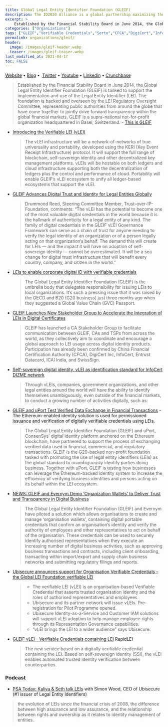 ```yaml
---
title: Global Legal Entity Identifier Foundation (GLEIF)
description: The ID2020 Alliance is a global partnership maximizing the potential of digital ID to improve lives.
excerpt: >
    Established by the Financial Stability Board in June 2014, the Global Legal Entity Identifier Foundation (GLEIF) is tasked to support the implementation and use of the Legal Entity Identifier (LEI). The foundation is backed and overseen by the LEI Regulatory Oversight Committee, representing public authorities from around the globe that have come together to jointly drive forward transparency within the global financial markets. GLEIF is a supra-national not-for-profit organization headquartered in Basel, Switzerland.
categories: ["Organizations"]
tags: ["GLEIF","Verifiable Credentials","Serto","CFCA","DigiCert","InfoCert","DIZME","Entrust","Datacard","ICAI India","SwissSign","Evernym","Ubisecure"]
permalink: organizations/gleif/
header: 
  image: /images/gleif-header.webp
  teaser: /images/gleif-teaser.webp
last_modified_at: 2021-04-17
toc: FALSE
---
```


[Website](https://www.gleif.org/) • [Blog](https://www.gleif.org/en/newsroom/blog/) •  [Twitter](https://twitter.com/GLEIF) • [Youtube](https://www.youtube.com/channel/UCP2xdWOFG7dWNaFIBKyejhg) • [Linkedin](https://www.linkedin.com/company/global-legal-entity-identifier-foundation-gleif-/) • [Crunchbase](https://www.crunchbase.com/organization/global-legal-entity-identifier-foundation)

> Established by the Financial Stability Board in June 2014, the Global Legal Entity Identifier Foundation (GLEIF) is tasked to support the implementation and use of the Legal Entity Identifier (LEI). The foundation is backed and overseen by the LEI Regulatory Oversight Committee, representing public authorities from around the globe that have come together to jointly drive forward transparency within the global financial markets. GLEIF is a supra-national not-for-profit organization headquartered in Basel, Switzerland. - [This is GLEIF](https://www.gleif.org/en/about/this-is-gleif)

- [Introducing the Verifiable LEI (vLEI)](https://www.gleif.org/en/lei-solutions/gleifs-digital-strategy-for-the-lei/introducing-the-verifiable-lei-vlei)
  > The vLEI infrastructure will be a network-of-networks of true universality and portability, developed using the KERI (Key Event Receipt Infrastructure) protocol. It will support the full range of blockchain, self-sovereign identity and other decentralized key management platforms. vLEIs will be hostable on both ledgers and cloud infrastructure supporting both the decentralization of ledgers plus the control and performance of cloud. Portability will enable GLEIF’s vLEI ecosystem to unify all ledger-based ecosystems that support the vLEI. 
- [GLEIF Advances Digital Trust and Identity for Legal Entities Globally](https://www.gleif.org/en/newsroom/press-releases/gleif-advances-digital-trust-and-identity-for-legal-entities-globally) 
  > Drummond Reed, Steering Committee Member, Trust-over-IP-Foundation, comments: “The vLEI has the potential to become one of the most valuable digital credentials in the world because it is the hallmark of authenticity for a legal entity of any kind. The family of digital credentials in the GLEIF vLEI Governance Framework can serve as a chain of trust for anyone needing to verify the legal identity of an organization or of a person legally acting on that organization’s behalf. The demand this will create for LEIs — and the impact it will have on adoption of self-sovereign identity — cannot be overestimated. It will be a sea change for digital trust infrastructure that will benefit every country, company, and citizen in the world.”
- [LEIs to enable corporate digital ID with verifiable credentials](https://www.ledgerinsights.com/lei-corporate-digital-identity-verifiable-credentials-did/)
  > The Global Legal Entity Identifier Foundation (GLEIF) is the umbrella body that delegates responsibility for issuing LEIs to local organizations. It’s such a pressing issue that it was raised by the OECD and B20 (G20 business) just three months ago when they suggested a Global Value Chain (GVC) Passport.
- [GLEIF Launches New Stakeholder Group to Accelerate the Integration of LEIs in Digital Certificates](https://infocert.digital/gleif-launches-new-stakeholder-group-to-accelerate-the-integration-of-leis-in-digital-certificates/)
  > GLEIF has launched a CA Stakeholder Group to facilitate communication between GLEIF, CAs and TSPs from across the world, as they collectively aim to coordinate and encourage a global approach to LEI usage across digital identity products. Participation has already been confirmed by China Financial Certification Authority (CFCA), DigiCert Inc, InfoCert, Entrust Datacard, ICAI India, and SwissSign.
- [Self-sovereign digital identity, vLEI as identification standard for InfoCert DIZME network](https://www.digitalfuturemagazine.com/2021/01/27/self-sovereign-digital-identity-vlei-as-identification-standard-for-infocert-dizme-network/)
  > Through vLEIs, companies, government organizations, and other legal entities around the world will have the ability to identify themselves unambiguously, even outside of the financial markets, to conduct a growing number of activities digitally, such as:
* [GLEIF and uPort Test Verified Data Exchange in Financial Transactions](https://consensys.net/blog/press-release/gleif-uport-test-verified-data-exchange-in-financial-and-commercial-transactions/) - The Ethereum-enabled identity solution is used for permissioned issuance and verification of digitally verifiable credentials using LEIs.
  > The Global Legal Entity Identifier Foundation (GLEIF) and uPort​, ConsenSys’ digital identity platform anchored on the Ethereum blockchain, have partnered to support the process of exchanging verified data used in financial, commercial, and regulatory transactions. GLEIF is the G20-backed non-profit foundation tasked with promoting the use of legal entity identifiers (LEIs) as the global standard to unambiguously identify parties doing business. Together with uPort, GLEIF is testing how businesses can leverage the Ethereum-backed identity system to increase the efficiency of verifying business identities and persons acting on its behalf within the LEI ecosystem. 
- [NEWS: GLEIF and Evernym Demo ‘Organization Wallets’ to Deliver Trust and Transparency in Digital Business](https://id-bulletin.com/2020/06/04/news-gleif-and-evernym-demo-organization-wallets-to-deliver-trust-and-transparency-in-digital-business/)
  > The Global Legal Entity Identifier Foundation (GLEIF) and Evernym have piloted a solution which allows organisations to create and manage ‘organisation wallets’, containing digital portable credentials that confirm an organisation’s identity and verify the authority of employees and other representatives to act on behalf of the organisation. These credentials can be used to securely identify authorised representatives when they execute an increasing number of digital business activities, such as approving business transactions and contracts, including client onboarding, transacting within import/export and supply chain business networks and submitting regulatory filings and reports.
* [Ubisecure announces support for Organisation Verifiable Credentials – the Global LEI Foundation verifiable LEI](https://www.ubisecure.com/news-events/organisation-verifiable-credentials-gleif-vlei/)
  > - The verifiable LEI (vLEI) is an organisation-based Verifiable Credential that asserts trusted organisation identity and the roles of authorised representatives and employees.
  > - Ubisecure and its partner network will issue vLEIs. Pre-registration for Pilot Programme opened.
  > - Ubisecure Identity-as-a-Service and Customer IAM solutions will support vLEI adoption to help manage employee rights through its Representation Governance capabilities.
  > - “vLEI brings the LEI to a wider audience” says Ubisecure.
* [GLEIF vLEI - Verifiable Credentials containing LEI](https://rapidlei.com/vlei/) RapidLEI
  > The new service based on a digitally verifiable credential containing the LEI. Based on self-sovereign identity (SSI), the vLEI enables automated trusted identity verification between counterparties.


### Podcast

- [PSA Today: Kaliya & Seth talk LEIs](https://anchor.fm/psatoday/episodes/PSA-Today-34-Kaliya--Seth-talk-LEIs-Legal-Entity-Identifiers-with-Simon-Wood--CEO-of-Ubisecure-eqia74) with Simon Wood, CEO of Ubisecure (#1 issuer of Legal Entity Identifiers)
 > the evolution of LEIs since the financial crisis of 2008, the difference between high assurance and low assurance, and the relationship between rights and ownership as it relates to identity management of entities.

